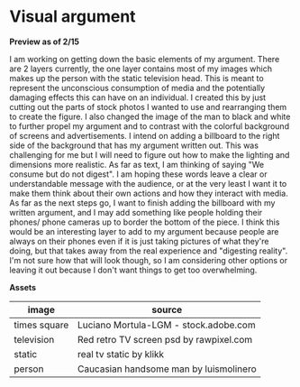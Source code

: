 # Visual argument

**Preview as of 2/15**

I am working on getting down the basic elements of my argument. There are 2 layers currently, the one layer contains most of my images which makes up the person with the static television head. This is meant to represent the unconscious consumption of media and the potentially damaging effects this can have on an individual. I created this by just cutting out the parts of stock photos I wanted to use and rearranging them to create the figure. I also changed the image of the man to black and white to further propel my argument and to contrast with the colorful background of screens and advertisements. I intend on adding a billboard to the right side of the background that has my argument written out. This was challenging for me but I will need to figure out how to make the lighting and dimensions more realistic. As far as text, I am thinking of saying "We consume but do not digest". I am hoping these words leave a clear or understandable message with the audience, or at the very least I want it to make them think about their own actions and how they interact with media.  As far as the next steps go, I want to finish adding the billboard with my written argument, and I may add something like people holding their phones/ phone cameras up to border the bottom of the piece. I think this would be an interesting layer to add to my argument because people are always on their phones even if it is just taking pictures of what they're doing, but that takes away from the real experience and "digesting reality". I'm not sure how that will look though, so I am considering other options or leaving it out because I don't want things to get too overwhelming. 

**Assets**

| image  | source |
| ------------- | ------------- |
| times square  | Luciano Mortula-LGM - stock.adobe.com  |
| television  | Red retro TV screen psd by rawpixel.com |
| static | real tv static by klikk |
| person | Caucasian handsome man by luismolinero |
